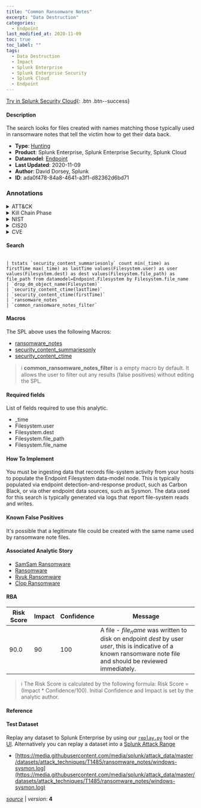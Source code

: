 ```yaml
---
title: "Common Ransomware Notes"
excerpt: "Data Destruction"
categories:
  - Endpoint
last_modified_at: 2020-11-09
toc: true
toc_label: ""
tags:
  - Data Destruction
  - Impact
  - Splunk Enterprise
  - Splunk Enterprise Security
  - Splunk Cloud
  - Endpoint
---
```




[Try in Splunk Security Cloud](https://www.splunk.com/en_us/cyber-security.html){: .btn .btn--success}

#### Description

The search looks for files created with names matching those typically used in ransomware notes that tell the victim how to get their data back.

- **Type**: [Hunting](https://github.com/splunk/security_content/wiki/Detection-Analytic-Types)
- **Product**: Splunk Enterprise, Splunk Enterprise Security, Splunk Cloud
- **Datamodel**: [Endpoint](https://docs.splunk.com/Documentation/CIM/latest/User/Endpoint)
- **Last Updated**: 2020-11-09
- **Author**: David Dorsey, Splunk
- **ID**: ada0f478-84a8-4641-a3f1-d82362d6bd71

### Annotations
<details>
  <summary>ATT&CK</summary>

<div markdown="1">

#### [ATT&CK](https://attack.mitre.org/)

| ID          | Technique   | Tactic         |
| ----------- | ----------- |--------------- |
| [T1485](https://attack.mitre.org/techniques/T1485/) | Data Destruction | Impact |

</div>
</details>


<details>
  <summary>Kill Chain Phase</summary>

<div markdown="1">

* Actions on Objectives


</div>
</details>


<details>
  <summary>NIST</summary>

<div markdown="1">

* PR.PT
* DE.CM



</div>
</details>

<details>
  <summary>CIS20</summary>

<div markdown="1">

* CIS 8



</div>
</details>

<details>
  <summary>CVE</summary>

<div markdown="1">


</div>
</details>


#### Search

```

| tstats `security_content_summariesonly` count min(_time) as firstTime max(_time) as lastTime values(Filesystem.user) as user values(Filesystem.dest) as dest values(Filesystem.file_path) as file_path from datamodel=Endpoint.Filesystem by Filesystem.file_name 
| `drop_dm_object_name(Filesystem)` 
| `security_content_ctime(lastTime)` 
| `security_content_ctime(firstTime)` 
| `ransomware_notes` 
| `common_ransomware_notes_filter`
```

#### Macros
The SPL above uses the following Macros:
* [ransomware_notes](https://github.com/splunk/security_content/blob/develop/macros/ransomware_notes.yml)
* [security_content_summariesonly](https://github.com/splunk/security_content/blob/develop/macros/security_content_summariesonly.yml)
* [security_content_ctime](https://github.com/splunk/security_content/blob/develop/macros/security_content_ctime.yml)

> :information_source:
> **common_ransomware_notes_filter** is a empty macro by default. It allows the user to filter out any results (false positives) without editing the SPL.



#### Required fields
List of fields required to use this analytic.
* _time
* Filesystem.user
* Filesystem.dest
* Filesystem.file_path
* Filesystem.file_name



#### How To Implement
You must be ingesting data that records file-system activity from your hosts to populate the Endpoint Filesystem data-model node. This is typically populated via endpoint detection-and-response product, such as Carbon Black, or via other endpoint data sources, such as Sysmon. The data used for this search is typically generated via logs that report file-system reads and writes.
#### Known False Positives
It&#39;s possible that a legitimate file could be created with the same name used by ransomware note files.

#### Associated Analytic Story
* [SamSam Ransomware](/stories/samsam_ransomware)
* [Ransomware](/stories/ransomware)
* [Ryuk Ransomware](/stories/ryuk_ransomware)
* [Clop Ransomware](/stories/clop_ransomware)




#### RBA

| Risk Score  | Impact      | Confidence   | Message      |
| ----------- | ----------- |--------------|--------------|
| 90.0 | 90 | 100 | A file - $file_name$ was written to disk on endpoint $dest$ by user $user$, this is indicative of a known ransomware note file and should be reviewed immediately. |


> :information_source:
> The Risk Score is calculated by the following formula: Risk Score = (Impact * Confidence/100). Initial Confidence and Impact is set by the analytic author.


#### Reference


#### Test Dataset
Replay any dataset to Splunk Enterprise by using our [`replay.py`](https://github.com/splunk/attack_data#using-replaypy) tool or the [UI](https://github.com/splunk/attack_data#using-ui).
Alternatively you can replay a dataset into a [Splunk Attack Range](https://github.com/splunk/attack_range#replay-dumps-into-attack-range-splunk-server)

* [https://media.githubusercontent.com/media/splunk/attack_data/master/datasets/attack_techniques/T1485/ransomware_notes/windows-sysmon.log](https://media.githubusercontent.com/media/splunk/attack_data/master/datasets/attack_techniques/T1485/ransomware_notes/windows-sysmon.log)



[*source*](https://github.com/splunk/security_content/tree/develop/detections/endpoint/common_ransomware_notes.yml) \| *version*: **4**